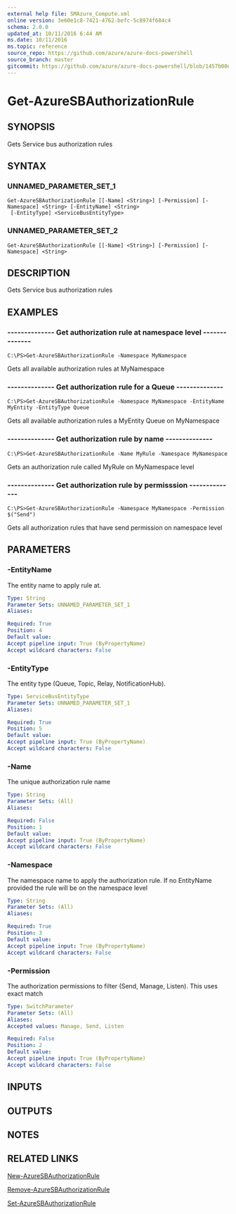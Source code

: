 ```yaml
---
external help file: SMAzure_Compute.xml
online version: 3e60e1c8-7421-4762-befc-5c8974f684c4
schema: 2.0.0
updated_at: 10/11/2016 6:44 AM
ms.date: 10/11/2016
ms.topic: reference
source_repo: https://github.com/azure/azure-docs-powershell
source_branch: master
gitcommit: https://github.com/azure/azure-docs-powershell/blob/1457b00e4be43f52e047ac6fd4ed87f3565c5548/azureps-cmdlets-docs/Service%20Management/Compute%20Cmdlets/v0.9.8/Get-AzureSBAuthorizationRule.md
---
```


# Get-AzureSBAuthorizationRule
## SYNOPSIS
Gets Service bus authorization rules

## SYNTAX

### UNNAMED_PARAMETER_SET_1
```
Get-AzureSBAuthorizationRule [[-Name] <String>] [-Permission] [-Namespace] <String> [-EntityName] <String>
 [-EntityType] <ServiceBusEntityType>
```

### UNNAMED_PARAMETER_SET_2
```
Get-AzureSBAuthorizationRule [[-Name] <String>] [-Permission] [-Namespace] <String>
```

## DESCRIPTION
Gets Service bus authorization rules

## EXAMPLES

### -------------- Get authorization rule at namespace level --------------
```
C:\PS>Get-AzureSBAuthorizationRule -Namespace MyNamespace
```

Gets all available authorization rules at MyNamespace

### -------------- Get authorization rule for a Queue --------------
```
C:\PS>Get-AzureSBAuthorizationRule -Namespace MyNamespace -EntityName MyEntity -EntityType Queue
```

Gets all available authorization rules a MyEntity Queue on MyNamespace

### -------------- Get authorization rule by name --------------
```
C:\PS>Get-AzureSBAuthorizationRule -Name MyRule -Namespace MyNamespace
```

Gets an authorization rule called MyRule on MyNamespace level

### -------------- Get authorization rule by permisssion --------------
```
C:\PS>Get-AzureSBAuthorizationRule -Namespace MyNamespace -Permission $("Send")
```

Gets all authorization rules that have send permission on namespace level

## PARAMETERS

### -EntityName
The entity name to apply rule at.

```yaml
Type: String
Parameter Sets: UNNAMED_PARAMETER_SET_1
Aliases: 

Required: True
Position: 4
Default value: 
Accept pipeline input: True (ByPropertyName)
Accept wildcard characters: False
```

### -EntityType
The entity type (Queue, Topic, Relay, NotificationHub).

```yaml
Type: ServiceBusEntityType
Parameter Sets: UNNAMED_PARAMETER_SET_1
Aliases: 

Required: True
Position: 5
Default value: 
Accept pipeline input: True (ByPropertyName)
Accept wildcard characters: False
```

### -Name
The unique authorization rule name

```yaml
Type: String
Parameter Sets: (All)
Aliases: 

Required: False
Position: 1
Default value: 
Accept pipeline input: True (ByPropertyName)
Accept wildcard characters: False
```

### -Namespace
The namespace name to apply the authorization rule.
If no EntityName provided the rule will be on the namespace level

```yaml
Type: String
Parameter Sets: (All)
Aliases: 

Required: True
Position: 3
Default value: 
Accept pipeline input: True (ByPropertyName)
Accept wildcard characters: False
```

### -Permission
The authorization permissions to filter (Send, Manage, Listen).
This uses exact match

```yaml
Type: SwitchParameter
Parameter Sets: (All)
Aliases: 
Accepted values: Manage, Send, Listen

Required: False
Position: 2
Default value: 
Accept pipeline input: True (ByPropertyName)
Accept wildcard characters: False
```

## INPUTS

## OUTPUTS

## NOTES

## RELATED LINKS

[New-AzureSBAuthorizationRule](3e60e1c8-7421-4762-befc-5c8974f684c4)

[Remove-AzureSBAuthorizationRule](7d4951b1-15ff-4fa4-9122-36538eee9cbe)

[Set-AzureSBAuthorizationRule](c199f0d5-8f84-4106-ac4b-afc2192d1218)

